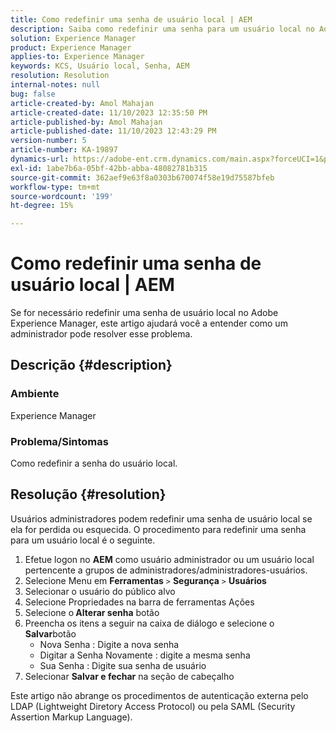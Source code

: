 ```yaml
---
title: Como redefinir uma senha de usuário local | AEM
description: Saiba como redefinir uma senha para um usuário local no Adobe Experience Manager.
solution: Experience Manager
product: Experience Manager
applies-to: Experience Manager
keywords: KCS, Usuário local, Senha, AEM
resolution: Resolution
internal-notes: null
bug: false
article-created-by: Amol Mahajan
article-created-date: 11/10/2023 12:35:50 PM
article-published-by: Amol Mahajan
article-published-date: 11/10/2023 12:43:29 PM
version-number: 5
article-number: KA-19897
dynamics-url: https://adobe-ent.crm.dynamics.com/main.aspx?forceUCI=1&pagetype=entityrecord&etn=knowledgearticle&id=60d9c5a7-c57f-ee11-8179-6045bd006b25
exl-id: 1abe7b6a-05bf-42bb-abba-48082781b315
source-git-commit: 362aef9e63f8a0303b670074f58e19d75587bfeb
workflow-type: tm+mt
source-wordcount: '199'
ht-degree: 15%

---
```


# Como redefinir uma senha de usuário local | AEM


Se for necessário redefinir uma senha de usuário local no Adobe Experience Manager, este artigo ajudará você a entender como um administrador pode resolver esse problema.

## Descrição {#description}


### <b>Ambiente</b>

Experience Manager



### <b>Problema/Sintomas</b>

Como redefinir a senha do usuário local.


## Resolução {#resolution}


Usuários administradores podem redefinir uma senha de usuário local se ela for perdida ou esquecida. O procedimento para redefinir uma senha para um usuário local é o seguinte.

1. Efetue logon no <b>AEM</b> como usuário administrador ou um usuário local pertencente a grupos de administradores/administradores-usuários.
2. Selecione Menu em <b>Ferramentas</b> `>` <b>Segurança</b> `>` <b> Usuários</b>
3. Selecionar o usuário do público alvo
4. Selecione Propriedades na barra de ferramentas Ações
5. Selecione o<b> Alterar senha</b> botão
6. Preencha os itens a seguir na caixa de diálogo e selecione o <b>Salvar</b>botão
   - Nova Senha : Digite a nova senha
   - Digitar a Senha Novamente : digite a mesma senha
   - Sua Senha : Digite sua senha de usuário
7. Selecionar <b>Salvar e fechar</b> na seção de cabeçalho


Este artigo não abrange os procedimentos de autenticação externa pelo LDAP (Lightweight Diretory Access Protocol) ou pela SAML (Security Assertion Markup Language).
